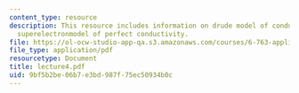 ```yaml
---
content_type: resource
description: This resource includes information on drude model of conductivity, and
  superelectronmodel of perfect conductivity.
file: https://ol-ocw-studio-app-qa.s3.amazonaws.com/courses/6-763-applied-superconductivity-fall-2005/9bf5b2be06b7e3bd987f75ec50934b0c_lecture4.pdf
file_type: application/pdf
resourcetype: Document
title: lecture4.pdf
uid: 9bf5b2be-06b7-e3bd-987f-75ec50934b0c
---
```

